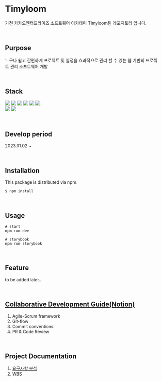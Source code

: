 # Timyloom

가천 카카오엔터프라이즈 소프트웨어 아카데미 Timyloom팀 레포지토리 입니다.

<br>

## Purpose

누구나 쉽고 간편하게 프로젝트 및 일정을 효과적으로 관리 할 수 있는 웹 기반의 프로젝트 관리 소프트웨어 개발

<br>

## Stack
<a><img src="https://img.shields.io/badge/React-61DAFB?style=flat-square&logo=react&logoColor=white"/></a>
<a><img src="https://img.shields.io/badge/TypeScript-3178C6?style=flat-square&logo=typescript&logoColor=white"/></a>
<a><img src="https://img.shields.io/badge/Vite-646CFF?style=flat-square&logo=Vite&logoColor=white"/></a>
<a><img src="https://img.shields.io/badge/Recoil-ECD53F?style=flat-square&logo=Recoil&logoColor=white"/></a>
<a><img src="https://img.shields.io/badge/styled component-DB7093?style=flat-square&logo=styled-components&logoColor=white"/></a>
<a><img src="https://img.shields.io/badge/Storybook-FF4785?style=flat-square&logo=Storybook&logoColor=white"/></a><br>
<a><img src="https://img.shields.io/badge/Jest-C21325?style=flat-square&logo=Jest&logoColor=white"/></a>
<a><img src="https://img.shields.io/badge/Cypress-17202C?style=flat-square&logo=Cypress&logoColor=white"/></a>







<br>

## Develop period
2023.01.02 ~ 

<br>

## Installation
This package is distributed via npm.
```
$ npm install
```

<br>

## Usage
```
# start
npm run dev

# storybook
npm run storybook
```

<br>

## Feature
to be added later...

<br>

## [Collaborative Development Guide(Notion)](https://road-cosmos-e5e.notion.site/1b97cef778be4f2ea6058677ada0655d)

1. Agile-Scrum framework
2. Git-flow
3. Commit conventions
4. PR & Code Review

<br>

## Project Documentation

1. [요구사항 분석](https://road-cosmos-e5e.notion.site/Timyloom-6df631420cea457f8d39d352b39c3ce0)
2. [WBS](https://drive.google.com/file/d/1clFaiC4VTj-JitlxFgf063HeuVVsE6ll/view?usp=share_link)
